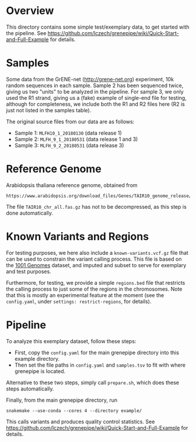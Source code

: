 Overview
==============

This directory contains some simple test/exemplary data, to get started with the pipeline.
See https://github.com/lczech/grenepipe/wiki/Quick-Start-and-Full-Example for details.


Samples
==============

Some data from the GrENE-net (http://grene-net.org) experiment, 10k random sequences in each sample.
Sample 2 has been sequenced twice, giving us two "units" to be analyzed in the pipeline.
For sample 3, we only used the R1 strand, giving us a (fake) example of single-end file for testing,
although for completeness, we include both the R1 and R2 files here (R2 is just not listed
in the samples table).

The original source files from our data are as follows:

 * Sample 1: `MLFH10_1_20180130` (data release 1)
 * Sample 2: `MLFH_9_1_20180531` (data release 1 and 3)
 * Sample 3: `MLFH_9_2_20180531` (data release 3)


Reference Genome
==============

Arabidopsis thaliana reference genome, obtained from

    https://www.arabidopsis.org/download_files/Genes/TAIR10_genome_release/TAIR10_chromosome_files/TAIR10_chr_all.fas

The file `TAIR10_chr_all.fas.gz` has not to be decompressed, as this step is done automatically.


Known Variants and Regions
==============

For testing purposes, we here also include a `known-variants.vcf.gz` file that can be used
to constrain the variant calling process. This file is based on the [1001 Genomes](https://www.1001genomes.org/) dataset, and imputed and subset to serve for exemplary and test purposes.

Furthermore, for testing, we provide a simple `regions.bed` file that restricts the calling process
to just some of the regions in the chromosomes. Note that this is mostly an experimental feature
at the moment (see the `config.yaml`, under `settings: restrict-regions`, for details).


Pipeline
==============

To analyze this exemplary dataset, follow these steps:

 * First, copy the `config.yaml` for the main grenepipe directory into this example directory.
 * Then set the file paths in `config.yaml` and `samples.tsv` to fit with where grenepipe is located.

Alternative to these two steps, simply call `prepare.sh`, which does these steps automatically.

Finally, from the main grenepipe directory, run

    snakemake --use-conda --cores 4 --directory example/

This calls variants and produces quality control statistics.
See https://github.com/lczech/grenepipe/wiki/Quick-Start-and-Full-Example for details.

